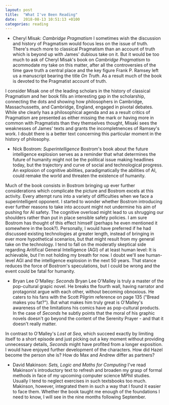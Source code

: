 ```yaml
---
layout: post
title:  "What I've Been Reading"
date:   2018-08-13 10:51:13 +0100
categories: reading
---
```

- Cheryl Misak: *Cambridge Pragmatism*
I sometimes wish the discussion and history of Pragmatism would focus less on the issue of truth. There's much more to classical Pragmatism than an account of truth which is beyond up 
with James' dubious take on it. But it would be too much to ask of Cheryl Misak's book on *Cambridge Pragmatism* to acommodate my take on this matter, after all the controversies of the time gave truth a central place and the key figure Frank P. Ramsey left us a manuscript bearing the title *On Truth*. As a result much of the book is devoted to the Pragmatist account of truth.

I consider Misak one of the leading scholars in the history of classical Pragmatism and her book fills an interesting gap in the scholarship, connecting the dots and showing how philosophers in Cambridge, Massachussetts, and Cambridge, England, engaged in pivotal debates. While she clearly has a philosophical agenda and as a result critics of Pragmatism are presented as either missing the mark or having more in common with Pragmatists than they themselves thought, Misaki sees the weaknesses of James' texts and grants the incompletnences of Ramsey's work. I doubt there is a better text concerning this particular moment in the history of philosophy. 

- Nick Bostrom: *Superintelligence*
Bostrom's book about the future intelligence explosion serves as a reminder that what determines the future of humanity might not be the political issue making headlines today, but the trajectory and curve of social and technological progress. An explosion of cognitive abilities, paradigmatically the abilities of AI, could remake the world and threaten the existence of humanity.

Much of the book consists in Bostrom bringing up ever further considerations which complicate the picture and Bostrom excels at this activity. Every attempt runs into a variety of difficulties when we face a superintelligent opponent. I started to wonder whether Bostrom introducing ever further reasons to take into account might not undermine his aim of pushing for AI safety. The cognitive overload might lead to us shrugging our shoulders rather than put in place sensible safety policies. I am sure Bostrom has thought of this effect himself (perhaps he even mentioned it somewhere in the book?). Personally, I would have preferred if he had discussed existing technologies at greater length, instead of bringing in ever more hypothetical scenarios, but that might result from my general take on the technology. I tend to fall on the moderatly skeptical side regarding Aritifical General Intelligence (AGI) of at least human level: It is achievable, but I'm not holding my breath for now. I doubt we'll see human-level AGI and the intelligence explosion in the next 50 years. That stance reduces the force of Bostrom's speculations, but I could be wrong and the event could be fatal for humanity.

- Bryan Lee O'Malley: *Seconds*
Bryan Lee O'Malley is truly a master of the pop-cultural grapic novel. He breaks the fourth wall, having narrator and protagonist argue with each other, without becoming obnoxious. He caters to his fans with the Scott Pilgrim  reference on page 135 ("Bread makes you fat?"). But what makes him truly great is O'Malley's awareness of the limitations his comics have as pop-cultural products. In the case of *Seconds* he subtly points that the moral of his graphic novels doesn't go beyond the content of the Serenity Prayer - and that it doesn't really matter. 

In contrast to O'Malley's *Lost at Sea*, which succeed exactly by limiting itself to a short episode and just picking out a key moment without providing unnecessary details, *Seconds* might have profited from a longer exposition. I would have enjoyed further development of the characters. How did Hazel become the person she is? How do Max and Andrew differ as partners?

- David Makinson: *Sets, Logic and Maths for Computing*
I've read Makinson's introductory text to refresh and broaden my grasp of formal methods in face of my upcoming computer science MPhil studies. Usually I tend to neglect exercises in such textsbooks too much. Makinson, however, integrated them in such a way that I found it easier to face them. Whether the book taught me enough of the foundations I need to know, I will see in the nine months following September.